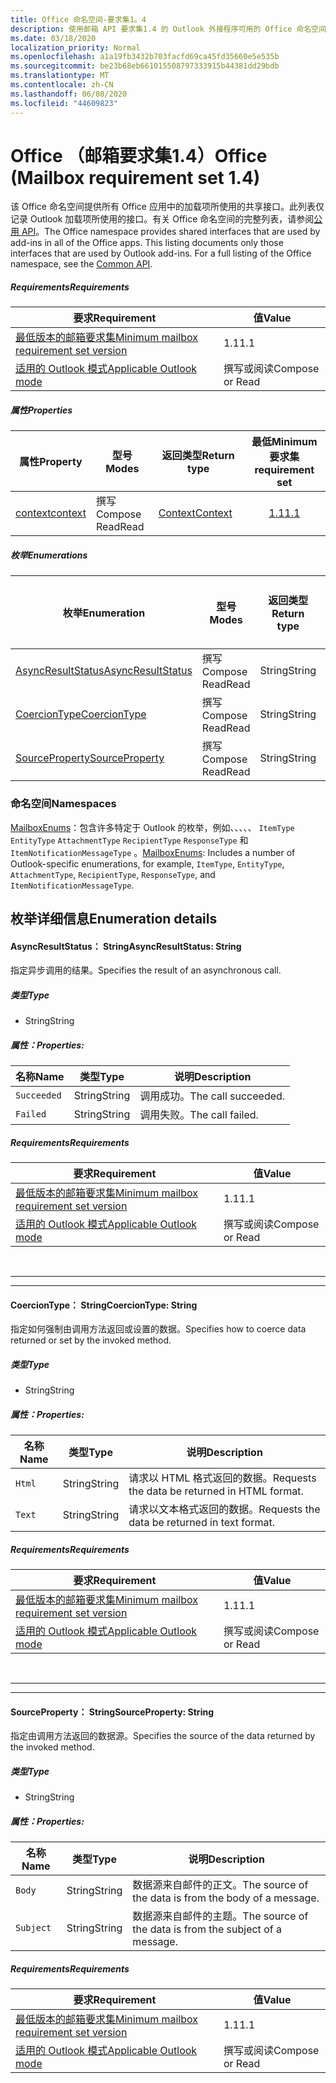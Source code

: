 ```yaml
---
title: Office 命名空间-要求集1。4
description: 使用邮箱 API 要求集1.4 的 Outlook 外接程序可用的 Office 命名空间成员。
ms.date: 03/18/2020
localization_priority: Normal
ms.openlocfilehash: a1a19fb3432b703facfd69ca45fd35660e5e535b
ms.sourcegitcommit: be23b68eb661015508797333915b44381dd29bdb
ms.translationtype: MT
ms.contentlocale: zh-CN
ms.lasthandoff: 06/08/2020
ms.locfileid: "44609823"
---
```

# <a name="office-mailbox-requirement-set-14"></a><span data-ttu-id="426c8-103">Office （邮箱要求集1.4）</span><span class="sxs-lookup"><span data-stu-id="426c8-103">Office (Mailbox requirement set 1.4)</span></span>

<span data-ttu-id="426c8-p101">该 Office 命名空间提供所有 Office 应用中的加载项所使用的共享接口。此列表仅记录 Outlook 加载项所使用的接口。有关 Office 命名空间的完整列表，请参阅[公用 API](/javascript/api/office)。</span><span class="sxs-lookup"><span data-stu-id="426c8-p101">The Office namespace provides shared interfaces that are used by add-ins in all of the Office apps. This listing documents only those interfaces that are used by Outlook add-ins. For a full listing of the Office namespace, see the [Common API](/javascript/api/office).</span></span>

##### <a name="requirements"></a><span data-ttu-id="426c8-106">Requirements</span><span class="sxs-lookup"><span data-stu-id="426c8-106">Requirements</span></span>

|<span data-ttu-id="426c8-107">要求</span><span class="sxs-lookup"><span data-stu-id="426c8-107">Requirement</span></span>| <span data-ttu-id="426c8-108">值</span><span class="sxs-lookup"><span data-stu-id="426c8-108">Value</span></span>|
|---|---|
|[<span data-ttu-id="426c8-109">最低版本的邮箱要求集</span><span class="sxs-lookup"><span data-stu-id="426c8-109">Minimum mailbox requirement set version</span></span>](../../requirement-sets/outlook-api-requirement-sets.md)| <span data-ttu-id="426c8-110">1.1</span><span class="sxs-lookup"><span data-stu-id="426c8-110">1.1</span></span>|
|[<span data-ttu-id="426c8-111">适用的 Outlook 模式</span><span class="sxs-lookup"><span data-stu-id="426c8-111">Applicable Outlook mode</span></span>](../../../outlook/outlook-add-ins-overview.md#extension-points)| <span data-ttu-id="426c8-112">撰写或阅读</span><span class="sxs-lookup"><span data-stu-id="426c8-112">Compose or Read</span></span>|

##### <a name="properties"></a><span data-ttu-id="426c8-113">属性</span><span class="sxs-lookup"><span data-stu-id="426c8-113">Properties</span></span>

| <span data-ttu-id="426c8-114">属性</span><span class="sxs-lookup"><span data-stu-id="426c8-114">Property</span></span> | <span data-ttu-id="426c8-115">型号</span><span class="sxs-lookup"><span data-stu-id="426c8-115">Modes</span></span> | <span data-ttu-id="426c8-116">返回类型</span><span class="sxs-lookup"><span data-stu-id="426c8-116">Return type</span></span> | <span data-ttu-id="426c8-117">最低</span><span class="sxs-lookup"><span data-stu-id="426c8-117">Minimum</span></span><br><span data-ttu-id="426c8-118">要求集</span><span class="sxs-lookup"><span data-stu-id="426c8-118">requirement set</span></span> |
|---|---|---|:---:|
| [<span data-ttu-id="426c8-119">context</span><span class="sxs-lookup"><span data-stu-id="426c8-119">context</span></span>](office.context.md) | <span data-ttu-id="426c8-120">撰写</span><span class="sxs-lookup"><span data-stu-id="426c8-120">Compose</span></span><br><span data-ttu-id="426c8-121">Read</span><span class="sxs-lookup"><span data-stu-id="426c8-121">Read</span></span> | [<span data-ttu-id="426c8-122">Context</span><span class="sxs-lookup"><span data-stu-id="426c8-122">Context</span></span>](/javascript/api/office/office.context?view=outlook-js-1.4) | [<span data-ttu-id="426c8-123">1.1</span><span class="sxs-lookup"><span data-stu-id="426c8-123">1.1</span></span>](../requirement-set-1.1/outlook-requirement-set-1.1.md) |

##### <a name="enumerations"></a><span data-ttu-id="426c8-124">枚举</span><span class="sxs-lookup"><span data-stu-id="426c8-124">Enumerations</span></span>

| <span data-ttu-id="426c8-125">枚举</span><span class="sxs-lookup"><span data-stu-id="426c8-125">Enumeration</span></span> | <span data-ttu-id="426c8-126">型号</span><span class="sxs-lookup"><span data-stu-id="426c8-126">Modes</span></span> | <span data-ttu-id="426c8-127">返回类型</span><span class="sxs-lookup"><span data-stu-id="426c8-127">Return type</span></span> | <span data-ttu-id="426c8-128">最低</span><span class="sxs-lookup"><span data-stu-id="426c8-128">Minimum</span></span><br><span data-ttu-id="426c8-129">要求集</span><span class="sxs-lookup"><span data-stu-id="426c8-129">requirement set</span></span> |
|---|---|---|:---:|
| [<span data-ttu-id="426c8-130">AsyncResultStatus</span><span class="sxs-lookup"><span data-stu-id="426c8-130">AsyncResultStatus</span></span>](#asyncresultstatus-string) | <span data-ttu-id="426c8-131">撰写</span><span class="sxs-lookup"><span data-stu-id="426c8-131">Compose</span></span><br><span data-ttu-id="426c8-132">Read</span><span class="sxs-lookup"><span data-stu-id="426c8-132">Read</span></span> | <span data-ttu-id="426c8-133">String</span><span class="sxs-lookup"><span data-stu-id="426c8-133">String</span></span> | [<span data-ttu-id="426c8-134">1.1</span><span class="sxs-lookup"><span data-stu-id="426c8-134">1.1</span></span>](../requirement-set-1.1/outlook-requirement-set-1.1.md) |
| [<span data-ttu-id="426c8-135">CoercionType</span><span class="sxs-lookup"><span data-stu-id="426c8-135">CoercionType</span></span>](#coerciontype-string) | <span data-ttu-id="426c8-136">撰写</span><span class="sxs-lookup"><span data-stu-id="426c8-136">Compose</span></span><br><span data-ttu-id="426c8-137">Read</span><span class="sxs-lookup"><span data-stu-id="426c8-137">Read</span></span> | <span data-ttu-id="426c8-138">String</span><span class="sxs-lookup"><span data-stu-id="426c8-138">String</span></span> | [<span data-ttu-id="426c8-139">1.1</span><span class="sxs-lookup"><span data-stu-id="426c8-139">1.1</span></span>](../requirement-set-1.1/outlook-requirement-set-1.1.md) |
| [<span data-ttu-id="426c8-140">SourceProperty</span><span class="sxs-lookup"><span data-stu-id="426c8-140">SourceProperty</span></span>](#sourceproperty-string) | <span data-ttu-id="426c8-141">撰写</span><span class="sxs-lookup"><span data-stu-id="426c8-141">Compose</span></span><br><span data-ttu-id="426c8-142">Read</span><span class="sxs-lookup"><span data-stu-id="426c8-142">Read</span></span> | <span data-ttu-id="426c8-143">String</span><span class="sxs-lookup"><span data-stu-id="426c8-143">String</span></span> | [<span data-ttu-id="426c8-144">1.1</span><span class="sxs-lookup"><span data-stu-id="426c8-144">1.1</span></span>](../requirement-set-1.1/outlook-requirement-set-1.1.md) |

### <a name="namespaces"></a><span data-ttu-id="426c8-145">命名空间</span><span class="sxs-lookup"><span data-stu-id="426c8-145">Namespaces</span></span>

<span data-ttu-id="426c8-146">[MailboxEnums](/javascript/api/outlook/office.mailboxenums.attachmentcontentformat?view=outlook-js-1.4)：包含许多特定于 Outlook 的枚举，例如、、、、、 `ItemType` `EntityType` `AttachmentType` `RecipientType` `ResponseType` 和 `ItemNotificationMessageType` 。</span><span class="sxs-lookup"><span data-stu-id="426c8-146">[MailboxEnums](/javascript/api/outlook/office.mailboxenums.attachmentcontentformat?view=outlook-js-1.4): Includes a number of Outlook-specific enumerations, for example, `ItemType`, `EntityType`, `AttachmentType`, `RecipientType`, `ResponseType`, and `ItemNotificationMessageType`.</span></span>

## <a name="enumeration-details"></a><span data-ttu-id="426c8-147">枚举详细信息</span><span class="sxs-lookup"><span data-stu-id="426c8-147">Enumeration details</span></span>

#### <a name="asyncresultstatus-string"></a><span data-ttu-id="426c8-148">AsyncResultStatus： String</span><span class="sxs-lookup"><span data-stu-id="426c8-148">AsyncResultStatus: String</span></span>

<span data-ttu-id="426c8-149">指定异步调用的结果。</span><span class="sxs-lookup"><span data-stu-id="426c8-149">Specifies the result of an asynchronous call.</span></span>

##### <a name="type"></a><span data-ttu-id="426c8-150">类型</span><span class="sxs-lookup"><span data-stu-id="426c8-150">Type</span></span>

*   <span data-ttu-id="426c8-151">String</span><span class="sxs-lookup"><span data-stu-id="426c8-151">String</span></span>

##### <a name="properties"></a><span data-ttu-id="426c8-152">属性：</span><span class="sxs-lookup"><span data-stu-id="426c8-152">Properties:</span></span>

|<span data-ttu-id="426c8-153">名称</span><span class="sxs-lookup"><span data-stu-id="426c8-153">Name</span></span>| <span data-ttu-id="426c8-154">类型</span><span class="sxs-lookup"><span data-stu-id="426c8-154">Type</span></span>| <span data-ttu-id="426c8-155">说明</span><span class="sxs-lookup"><span data-stu-id="426c8-155">Description</span></span>|
|---|---|---|
|`Succeeded`| <span data-ttu-id="426c8-156">String</span><span class="sxs-lookup"><span data-stu-id="426c8-156">String</span></span>|<span data-ttu-id="426c8-157">调用成功。</span><span class="sxs-lookup"><span data-stu-id="426c8-157">The call succeeded.</span></span>|
|`Failed`| <span data-ttu-id="426c8-158">String</span><span class="sxs-lookup"><span data-stu-id="426c8-158">String</span></span>|<span data-ttu-id="426c8-159">调用失败。</span><span class="sxs-lookup"><span data-stu-id="426c8-159">The call failed.</span></span>|

##### <a name="requirements"></a><span data-ttu-id="426c8-160">Requirements</span><span class="sxs-lookup"><span data-stu-id="426c8-160">Requirements</span></span>

|<span data-ttu-id="426c8-161">要求</span><span class="sxs-lookup"><span data-stu-id="426c8-161">Requirement</span></span>| <span data-ttu-id="426c8-162">值</span><span class="sxs-lookup"><span data-stu-id="426c8-162">Value</span></span>|
|---|---|
|[<span data-ttu-id="426c8-163">最低版本的邮箱要求集</span><span class="sxs-lookup"><span data-stu-id="426c8-163">Minimum mailbox requirement set version</span></span>](../../requirement-sets/outlook-api-requirement-sets.md)| <span data-ttu-id="426c8-164">1.1</span><span class="sxs-lookup"><span data-stu-id="426c8-164">1.1</span></span>|
|[<span data-ttu-id="426c8-165">适用的 Outlook 模式</span><span class="sxs-lookup"><span data-stu-id="426c8-165">Applicable Outlook mode</span></span>](../../../outlook/outlook-add-ins-overview.md#extension-points)| <span data-ttu-id="426c8-166">撰写或阅读</span><span class="sxs-lookup"><span data-stu-id="426c8-166">Compose or Read</span></span>|

<br>

---
---

#### <a name="coerciontype-string"></a><span data-ttu-id="426c8-167">CoercionType： String</span><span class="sxs-lookup"><span data-stu-id="426c8-167">CoercionType: String</span></span>

<span data-ttu-id="426c8-168">指定如何强制由调用方法返回或设置的数据。</span><span class="sxs-lookup"><span data-stu-id="426c8-168">Specifies how to coerce data returned or set by the invoked method.</span></span>

##### <a name="type"></a><span data-ttu-id="426c8-169">类型</span><span class="sxs-lookup"><span data-stu-id="426c8-169">Type</span></span>

*   <span data-ttu-id="426c8-170">String</span><span class="sxs-lookup"><span data-stu-id="426c8-170">String</span></span>

##### <a name="properties"></a><span data-ttu-id="426c8-171">属性：</span><span class="sxs-lookup"><span data-stu-id="426c8-171">Properties:</span></span>

|<span data-ttu-id="426c8-172">名称</span><span class="sxs-lookup"><span data-stu-id="426c8-172">Name</span></span>| <span data-ttu-id="426c8-173">类型</span><span class="sxs-lookup"><span data-stu-id="426c8-173">Type</span></span>| <span data-ttu-id="426c8-174">说明</span><span class="sxs-lookup"><span data-stu-id="426c8-174">Description</span></span>|
|---|---|---|
|`Html`| <span data-ttu-id="426c8-175">String</span><span class="sxs-lookup"><span data-stu-id="426c8-175">String</span></span>|<span data-ttu-id="426c8-176">请求以 HTML 格式返回的数据。</span><span class="sxs-lookup"><span data-stu-id="426c8-176">Requests the data be returned in HTML format.</span></span>|
|`Text`| <span data-ttu-id="426c8-177">String</span><span class="sxs-lookup"><span data-stu-id="426c8-177">String</span></span>|<span data-ttu-id="426c8-178">请求以文本格式返回的数据。</span><span class="sxs-lookup"><span data-stu-id="426c8-178">Requests the data be returned in text format.</span></span>|

##### <a name="requirements"></a><span data-ttu-id="426c8-179">Requirements</span><span class="sxs-lookup"><span data-stu-id="426c8-179">Requirements</span></span>

|<span data-ttu-id="426c8-180">要求</span><span class="sxs-lookup"><span data-stu-id="426c8-180">Requirement</span></span>| <span data-ttu-id="426c8-181">值</span><span class="sxs-lookup"><span data-stu-id="426c8-181">Value</span></span>|
|---|---|
|[<span data-ttu-id="426c8-182">最低版本的邮箱要求集</span><span class="sxs-lookup"><span data-stu-id="426c8-182">Minimum mailbox requirement set version</span></span>](../../requirement-sets/outlook-api-requirement-sets.md)| <span data-ttu-id="426c8-183">1.1</span><span class="sxs-lookup"><span data-stu-id="426c8-183">1.1</span></span>|
|[<span data-ttu-id="426c8-184">适用的 Outlook 模式</span><span class="sxs-lookup"><span data-stu-id="426c8-184">Applicable Outlook mode</span></span>](../../../outlook/outlook-add-ins-overview.md#extension-points)| <span data-ttu-id="426c8-185">撰写或阅读</span><span class="sxs-lookup"><span data-stu-id="426c8-185">Compose or Read</span></span>|

<br>

---
---

#### <a name="sourceproperty-string"></a><span data-ttu-id="426c8-186">SourceProperty： String</span><span class="sxs-lookup"><span data-stu-id="426c8-186">SourceProperty: String</span></span>

<span data-ttu-id="426c8-187">指定由调用方法返回的数据源。</span><span class="sxs-lookup"><span data-stu-id="426c8-187">Specifies the source of the data returned by the invoked method.</span></span>

##### <a name="type"></a><span data-ttu-id="426c8-188">类型</span><span class="sxs-lookup"><span data-stu-id="426c8-188">Type</span></span>

*   <span data-ttu-id="426c8-189">String</span><span class="sxs-lookup"><span data-stu-id="426c8-189">String</span></span>

##### <a name="properties"></a><span data-ttu-id="426c8-190">属性：</span><span class="sxs-lookup"><span data-stu-id="426c8-190">Properties:</span></span>

|<span data-ttu-id="426c8-191">名称</span><span class="sxs-lookup"><span data-stu-id="426c8-191">Name</span></span>| <span data-ttu-id="426c8-192">类型</span><span class="sxs-lookup"><span data-stu-id="426c8-192">Type</span></span>| <span data-ttu-id="426c8-193">说明</span><span class="sxs-lookup"><span data-stu-id="426c8-193">Description</span></span>|
|---|---|---|
|`Body`| <span data-ttu-id="426c8-194">String</span><span class="sxs-lookup"><span data-stu-id="426c8-194">String</span></span>|<span data-ttu-id="426c8-195">数据源来自邮件的正文。</span><span class="sxs-lookup"><span data-stu-id="426c8-195">The source of the data is from the body of a message.</span></span>|
|`Subject`| <span data-ttu-id="426c8-196">String</span><span class="sxs-lookup"><span data-stu-id="426c8-196">String</span></span>|<span data-ttu-id="426c8-197">数据源来自邮件的主题。</span><span class="sxs-lookup"><span data-stu-id="426c8-197">The source of the data is from the subject of a message.</span></span>|

##### <a name="requirements"></a><span data-ttu-id="426c8-198">Requirements</span><span class="sxs-lookup"><span data-stu-id="426c8-198">Requirements</span></span>

|<span data-ttu-id="426c8-199">要求</span><span class="sxs-lookup"><span data-stu-id="426c8-199">Requirement</span></span>| <span data-ttu-id="426c8-200">值</span><span class="sxs-lookup"><span data-stu-id="426c8-200">Value</span></span>|
|---|---|
|[<span data-ttu-id="426c8-201">最低版本的邮箱要求集</span><span class="sxs-lookup"><span data-stu-id="426c8-201">Minimum mailbox requirement set version</span></span>](../../requirement-sets/outlook-api-requirement-sets.md)| <span data-ttu-id="426c8-202">1.1</span><span class="sxs-lookup"><span data-stu-id="426c8-202">1.1</span></span>|
|[<span data-ttu-id="426c8-203">适用的 Outlook 模式</span><span class="sxs-lookup"><span data-stu-id="426c8-203">Applicable Outlook mode</span></span>](../../../outlook/outlook-add-ins-overview.md#extension-points)| <span data-ttu-id="426c8-204">撰写或阅读</span><span class="sxs-lookup"><span data-stu-id="426c8-204">Compose or Read</span></span>|
